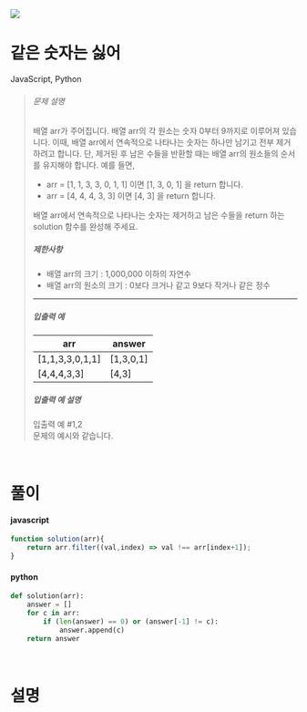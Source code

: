 ![](/img/programmers.png)

# 같은 숫자는 싫어

JavaScript, Python

>###### 문제 설명
>
>배열 arr가 주어집니다. 배열 arr의 각 원소는 숫자 0부터 9까지로 이루어져 있습니다. 이때, 배열 arr에서 연속적으로 나타나는 숫자는 하나만 남기고 전부 제거하려고 합니다. 단, 제거된 후 남은 수들을 반환할 때는 배열 arr의 원소들의 순서를 유지해야 합니다. 예를 들면,
>
>-   arr = [1, 1, 3, 3, 0, 1, 1] 이면 [1, 3, 0, 1] 을 return 합니다.
>-   arr = [4, 4, 4, 3, 3] 이면 [4, 3] 을 return 합니다.
>
>배열 arr에서 연속적으로 나타나는 숫자는 제거하고 남은 수들을 return 하는 solution 함수를 완성해 주세요.
>
>##### 제한사항
>
>-   배열 arr의 크기 : 1,000,000 이하의 자연수
>-   배열 arr의 원소의 크기 : 0보다 크거나 같고 9보다 작거나 같은 정수
>
>* * * * *
>
>##### 입출력 예
>
>| arr | answer |
>| --- | --- |
>| [1,1,3,3,0,1,1] | [1,3,0,1] |
>| [4,4,4,3,3] | [4,3] |
>
>##### 입출력 예 설명
>
>입출력 예 #1,2\
>문제의 예시와 같습니다.

<br/>

# 풀이

#### javascript
```javascript
function solution(arr){
    return arr.filter((val,index) => val !== arr[index+1]);
}
```  
#### python
```python
def solution(arr):
    answer = []
    for c in arr:
        if (len(answer) == 0) or (answer[-1] != c):
            answer.append(c)
    return answer
```

<br/>

# 설명
